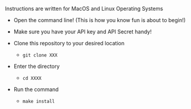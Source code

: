 Instructions are written for MacOS and Linux Operating Systems

- Open the command line! (This is how you know fun is about to begin!)
- Make sure you have your API key and API Secret handy!

  
- Clone this repository to your desired location
  - `git clone XXX`
- Enter the directory
  - `cd XXXX`
- Run the command
  - `make install`
  



